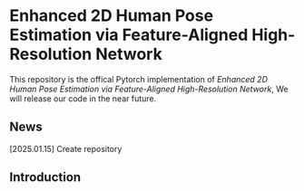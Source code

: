 # Enhanced 2D Human Pose Estimation via Feature-Aligned High-Resolution Network

This repository is the offical Pytorch implementation of _Enhanced 2D Human Pose Estimation via Feature-Aligned High-Resolution Network_, We will release our code in the near future.
## News
[2025.01.15] Create repository

## Introduction







